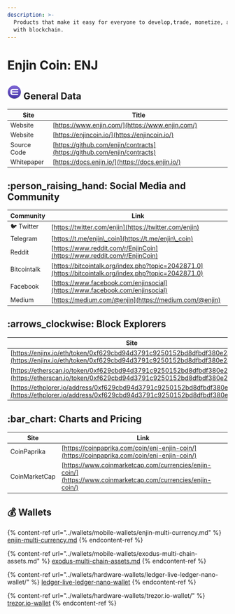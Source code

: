 ```yaml
---
description: >-
  Products that make it easy for everyone to develop,trade, monetize, and market
  with blockchain.
---
```


# Enjin Coin: ENJ

## <img src="../.gitbook/assets/enj.png" alt="" data-size="original"> General Data

| Site        | Title                                                                    |
| ----------- | ------------------------------------------------------------------------ |
| Website     | [https://www.enjin.com/](https://www.enjin.com/)                         |
| Website     | [https://enjincoin.io/](https://enjincoin.io/)                           |
| Source Code | [https://github.com/enjin/contracts](https://github.com/enjin/contracts) |
| Whitepaper  | [https://docs.enjin.io/](https://docs.enjin.io/)                         |

## :person\_raising\_hand: Social Media and Community

| Community      | Link                                                                                                   |
| -------------- | ------------------------------------------------------------------------------------------------------ |
| :bird: Twitter | [https://twitter.com/enjin](https://twitter.com/enjin)                                                 |
| Telegram       | [https://t.me/enjin\_coin](https://t.me/enjin\_coin)                                                   |
| Reddit         | [https://www.reddit.com/r/EnjinCoin](https://www.reddit.com/r/EnjinCoin)                               |
| Bitcointalk    | [https://bitcointalk.org/index.php?topic=2042871.0](https://bitcointalk.org/index.php?topic=2042871.0) |
| Facebook       | [https://www.facebook.com/enjinsocial](https://www.facebook.com/enjinsocial)                           |
| Medium         | [https://medium.com/@enjin](https://medium.com/@enjin)                                                 |

## :arrows\_clockwise: Block Explorers

| Site                                                                                                                                               |
| -------------------------------------------------------------------------------------------------------------------------------------------------- |
| [https://enjinx.io/eth/token/0xf629cbd94d3791c9250152bd8dfbdf380e2a3b9c](https://enjinx.io/eth/token/0xf629cbd94d3791c9250152bd8dfbdf380e2a3b9c)   |
| [https://etherscan.io/token/0xf629cbd94d3791c9250152bd8dfbdf380e2a3b9c](https://etherscan.io/token/0xf629cbd94d3791c9250152bd8dfbdf380e2a3b9c)     |
| [https://ethplorer.io/address/0xf629cbd94d3791c9250152bd8dfbdf380e2a3b9c](https://ethplorer.io/address/0xf629cbd94d3791c9250152bd8dfbdf380e2a3b9c) |

## :bar\_chart: Charts and Pricing

| Site          | Link                                                                                                         |
| ------------- | ------------------------------------------------------------------------------------------------------------ |
| CoinPaprika   | [https://coinpaprika.com/coin/enj-enjin-coin/](https://coinpaprika.com/coin/enj-enjin-coin/)                 |
| CoinMarketCap | [https://www.coinmarketcap.com/currencies/enjin-coin/](https://www.coinmarketcap.com/currencies/enjin-coin/) |

## :moneybag: Wallets

{% content-ref url="../wallets/mobile-wallets/enjin-multi-currency.md" %}
[enjin-multi-currency.md](../wallets/mobile-wallets/enjin-multi-currency.md)
{% endcontent-ref %}

{% content-ref url="../wallets/mobile-wallets/exodus-multi-chain-assets.md" %}
[exodus-multi-chain-assets.md](../wallets/mobile-wallets/exodus-multi-chain-assets.md)
{% endcontent-ref %}

{% content-ref url="../wallets/hardware-wallets/ledger-live-ledger-nano-wallet/" %}
[ledger-live-ledger-nano-wallet](../wallets/hardware-wallets/ledger-live-ledger-nano-wallet/)
{% endcontent-ref %}

{% content-ref url="../wallets/hardware-wallets/trezor.io-wallet/" %}
[trezor.io-wallet](../wallets/hardware-wallets/trezor.io-wallet/)
{% endcontent-ref %}
